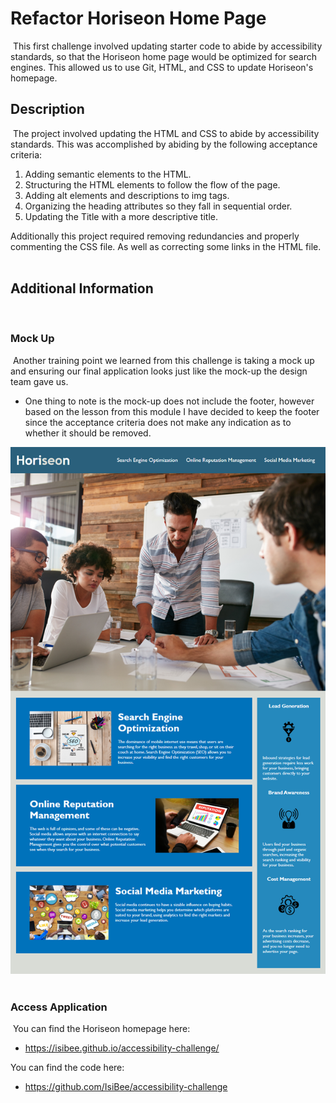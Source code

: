# Refactor Horiseon Home Page
​
This first challenge involved updating starter code to abide by accessibility standards, so that the Horiseon home page would be optimized for search engines. This allowed us to use Git, HTML, and CSS to update Horiseon's homepage.
​
## Description
​
The project involved updating the HTML and CSS to abide by accessibility standards. This was accomplished by abiding by the following acceptance criteria:
1. Adding semantic elements to the HTML.
2. Structuring the HTML elements to follow the flow of the page.
3. Adding alt elements and descriptions to img tags.
4. Organizing the heading attributes so they fall in sequential order.
5. Updating the Title with a more descriptive title.

Additionally this project required removing redundancies and properly commenting the CSS file. As well as correcting some links in the HTML file.  
​
## Additional Information
​
### Mock Up
​
Another training point we learned from this challenge is taking a mock up and ensuring our final application looks just like the mock-up the design team gave us. 
* One thing to note is the mock-up does not include the footer, however based on the lesson from this module I have decided to keep the footer since the acceptance criteria does not make any indication as to whether it should be removed. 

![Mock up of Horiseon Home Page](./assets/images/Horiseon_MockUp.png?raw=true "MockUp")
​
### Access Application
​
You can find the Horiseon homepage here:
* https://isibee.github.io/accessibility-challenge/

You can find the code here:
* https://github.com/IsiBee/accessibility-challenge
​
